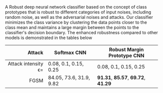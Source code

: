A Robust deep neural network classifier based on the concept of class prototypes that is robust to different categories of input noises, including random noise, as well as the adversarial noises and attacks.
Our classifier minimizes the class variance by clustering the data points closer to the class mean and maintains a large margin between the points to the classifier's decision boundary.
The enhanced robustness compared to other models is demonstrated in the tables below

| Attack | Softmax CNN | Robust Margin Prototype CNN |
|-------:|-------------|-----------------------------|
|Attack intensity ϵ=|0.08, 0.1, 0.15, 0.25|0.08, 0.1, 0.15, 0.25|
|FGSM    |84.05, 73.6, 31.9, 9.82| **91.31**, **85.57**, **69.72**, **41.29** |
